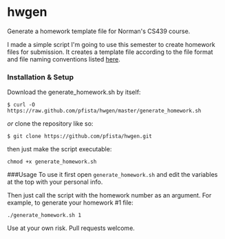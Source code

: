 hwgen
=====

Generate a homework template file for Norman's CS439 course.

I made a simple script I'm going to use this semester to create homework files for submission.  It creates a template file according to the file format and file naming conventions listed [here](http://www.cs.utexas.edu/~ans/classes/cs439/homeworks/hw_turnin_how_to.html).

### Installation & Setup
Download the generate_homework.sh by itself:
```
$ curl -O https://raw.github.com/pfista/hwgen/master/generate_homework.sh
```

*or* clone the repository like so:

```
$ git clone https://github.com/pfista/hwgen.git
```

then just make the script executable:
```
chmod +x generate_homework.sh
```

###Usage
To use it first open `generate_homework.sh` and edit the variables at the top with your personal info.

Then just call the script with the homework number as an argument.  For example, to generate your homework #1 file:

`./generate_homework.sh 1`

Use at your own risk.  Pull requests welcome.
